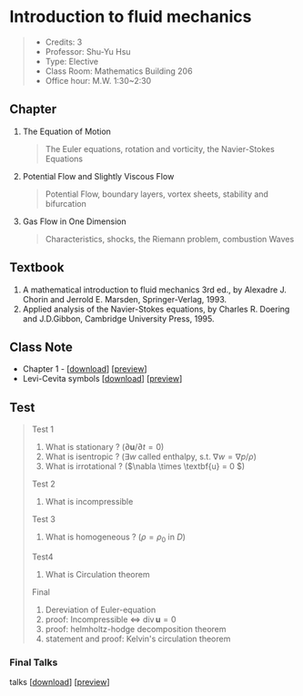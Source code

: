 # Introduction to fluid mechanics

> - Credits: 3
> - Professor: Shu-Yu Hsu
> - Type: Elective
> - Class Room: Mathematics Building 206
> - Office hour: M.W. 1:30~2:30

## Chapter

1. The Equation of Motion

    > The Euler equations, rotation and vorticity, the Navier-Stokes Equations 

2. Potential Flow and Slightly Viscous Flow

    > Potential Flow, boundary layers, vortex sheets, stability and bifurcation 

3. Gas Flow in One Dimension

    > Characteristics, shocks, the Riemann problem, combustion Waves 

## Textbook

1. A mathematical introduction to fluid mechanics 3rd ed., by Alexadre J. Chorin and Jerrold E. Marsden, Springer-Verlag, 1993.
2. Applied analysis of the Navier-Stokes equations, by Charles R. Doering and J.D.Gibbon, Cambridge University Press, 1995.

## Class Note

- Chapter 1 - [[download](https://raw.githubusercontent.com/Jeffreymaomao/fluid-note/main/Ch1/main/main.pdf)] [[preview](https://github.com/Jeffreymaomao/fluid-note/blob/main/Ch1/main/main.pdf)]
- Levi-Cevita symbols [[download](https://raw.githubusercontent.com/Jeffreymaomao/fluid-note/main/Levi-Civita/Levi-Civita.pdf)] [[preview](https://github.com/Jeffreymaomao/fluid-note/blob/main/Levi-Civita/Levi-Civita.pdf)]

## Test

> Test 1
>
> 1. What is stationary ? ($\partial \textbf{u}/\partial t = 0$)
> 2. What is isentropic ? ($\exists w$ called enthalpy, s.t. $\nabla w =\nabla p/\rho$)
> 3. What is irrotational ? ($\nabla \times \textbf{u} = 0 $)
>
> Test 2
>
> 1. What is incompressible
>
> Test 3 
>
> 1. What is homogeneous ?  ($\rho = \rho_0$ in $D$)
>
> Test4 
>
> 1. What is Circulation theorem
>
> Final 
>
> 1. Dereviation of Euler-equation
> 2. proof: Incompressible $\Leftrightarrow$ $\operatorname{div} \textbf{u} = 0$
> 3. proof: helmholtz-hodge decomposition theorem
> 4. statement and proof: Kelvin's circulation theorem

### Final Talks

talks [[download](https://raw.githubusercontent.com/Jeffreymaomao/fluid-note.github.io/main/Final/talks.md)] [[preview](https://github.com/Jeffreymaomao/fluid-note.github.io/blob/main/Final/talks/talks.pdf)]
